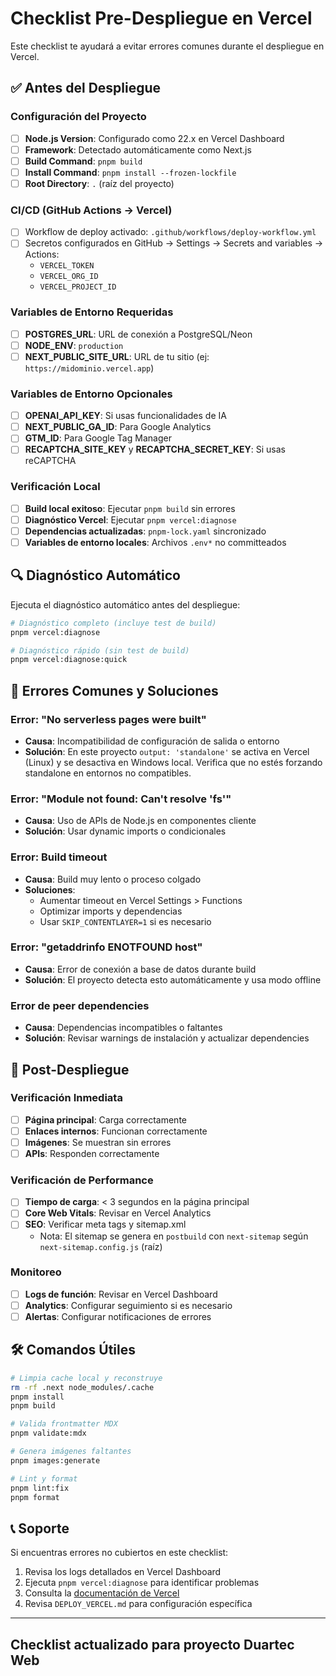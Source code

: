 # Checklist Pre-Despliegue en Vercel

Este checklist te ayudará a evitar errores comunes durante el despliegue en Vercel.

## ✅ Antes del Despliegue

### Configuración del Proyecto

- [ ] **Node.js Version**: Configurado como 22.x en Vercel Dashboard
- [ ] **Framework**: Detectado automáticamente como Next.js
- [ ] **Build Command**: `pnpm build`
- [ ] **Install Command**: `pnpm install --frozen-lockfile`
- [ ] **Root Directory**: `.` (raíz del proyecto)

### CI/CD (GitHub Actions → Vercel)

- [ ] Workflow de deploy activado: `.github/workflows/deploy-workflow.yml`
- [ ] Secretos configurados en GitHub → Settings → Secrets and variables → Actions:
  - `VERCEL_TOKEN`
  - `VERCEL_ORG_ID`
  - `VERCEL_PROJECT_ID`
  

### Variables de Entorno Requeridas

- [ ] **POSTGRES_URL**: URL de conexión a PostgreSQL/Neon
- [ ] **NODE_ENV**: `production`
- [ ] **NEXT_PUBLIC_SITE_URL**: URL de tu sitio (ej: `https://midominio.vercel.app`)

### Variables de Entorno Opcionales

- [ ] **OPENAI_API_KEY**: Si usas funcionalidades de IA
- [ ] **NEXT_PUBLIC_GA_ID**: Para Google Analytics
- [ ] **GTM_ID**: Para Google Tag Manager
- [ ] **RECAPTCHA_SITE_KEY** y **RECAPTCHA_SECRET_KEY**: Si usas reCAPTCHA

### Verificación Local

- [ ] **Build local exitoso**: Ejecutar `pnpm build` sin errores
- [ ] **Diagnóstico Vercel**: Ejecutar `pnpm vercel:diagnose`
- [ ] **Dependencias actualizadas**: `pnpm-lock.yaml` sincronizado
- [ ] **Variables de entorno locales**: Archivos `.env*` no committeados

## 🔍 Diagnóstico Automático

Ejecuta el diagnóstico automático antes del despliegue:

```bash
# Diagnóstico completo (incluye test de build)
pnpm vercel:diagnose

# Diagnóstico rápido (sin test de build)
pnpm vercel:diagnose:quick
```

## 🚨 Errores Comunes y Soluciones

### Error: "No serverless pages were built"

- **Causa**: Incompatibilidad de configuración de salida o entorno
- **Solución**: En este proyecto `output: 'standalone'` se activa en Vercel (Linux) y se desactiva en Windows local. Verifica que no estés forzando standalone en entornos no compatibles.

### Error: "Module not found: Can't resolve 'fs'"

- **Causa**: Uso de APIs de Node.js en componentes cliente
- **Solución**: Usar dynamic imports o condicionales

### Error: Build timeout

- **Causa**: Build muy lento o proceso colgado
- **Soluciones**:
  - Aumentar timeout en Vercel Settings > Functions
  - Optimizar imports y dependencias
  - Usar `SKIP_CONTENTLAYER=1` si es necesario

### Error: "getaddrinfo ENOTFOUND host"

- **Causa**: Error de conexión a base de datos durante build
- **Solución**: El proyecto detecta esto automáticamente y usa modo offline

### Error de peer dependencies

- **Causa**: Dependencias incompatibles o faltantes
- **Solución**: Revisar warnings de instalación y actualizar dependencies

## 📝 Post-Despliegue

### Verificación Inmediata

- [ ] **Página principal**: Carga correctamente
- [ ] **Enlaces internos**: Funcionan correctamente
- [ ] **Imágenes**: Se muestran sin errores
- [ ] **APIs**: Responden correctamente

### Verificación de Performance

- [ ] **Tiempo de carga**: < 3 segundos en la página principal
- [ ] **Core Web Vitals**: Revisar en Vercel Analytics
- [ ] **SEO**: Verificar meta tags y sitemap.xml
  - Nota: El sitemap se genera en `postbuild` con `next-sitemap` según `next-sitemap.config.js` (raíz)

### Monitoreo

- [ ] **Logs de función**: Revisar en Vercel Dashboard
- [ ] **Analytics**: Configurar seguimiento si es necesario
- [ ] **Alertas**: Configurar notificaciones de errores

## 🛠️ Comandos Útiles

```bash
# Limpia cache local y reconstruye
rm -rf .next node_modules/.cache
pnpm install
pnpm build

# Valida frontmatter MDX
pnpm validate:mdx

# Genera imágenes faltantes
pnpm images:generate

# Lint y format
pnpm lint:fix
pnpm format
```

## 📞 Soporte

Si encuentras errores no cubiertos en este checklist:

1. Revisa los logs detallados en Vercel Dashboard
2. Ejecuta `pnpm vercel:diagnose` para identificar problemas
3. Consulta la [documentación de Vercel](https://vercel.com/docs)
4. Revisa `DEPLOY_VERCEL.md` para configuración específica

---

## Checklist actualizado para proyecto Duartec Web
